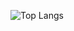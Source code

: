 ![Top Langs](https://github-readme-stats.vercel.app/api/top-langs/?username=Madhavendra-Naruka&layout=compact)

